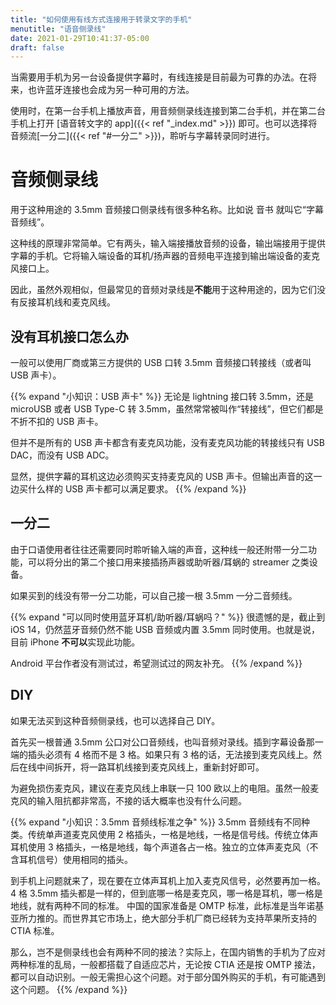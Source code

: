 ```yaml
---
title: "如何使用有线方式连接用于转录文字的手机"
menutitle: "语音侧录线"
date: 2021-01-29T10:41:37-05:00
draft: false
---
```


当需要用手机为另一台设备提供字幕时，有线连接是目前最为可靠的办法。在将来，也许蓝牙连接也会成为另一种可用的方法。

使用时，在第一台手机上播放声音，用音频侧录线连接到第二台手机，并在第二台手机上打开 [语音转文字的 app]({{< ref "_index.md" >}}) 即可。也可以选择将音频流[一分二]({{< ref "#一分二" >}})，聆听与字幕转录同时进行。


# 音频侧录线

用于这种用途的 3.5mm 音频接口侧录线有很多种名称。比如说 音书 就叫它“字幕音频线”。

这种线的原理非常简单。它有两头，输入端接播放音频的设备，输出端接用于提供字幕的手机。它将输入端设备的耳机/扬声器的音频电平连接到输出端设备的麦克风接口上。

因此，虽然外观相似，但最常见的音频对录线是**不能**用于这种用途的，因为它们没有反接耳机线和麦克风线。

## 没有耳机接口怎么办

一般可以使用厂商或第三方提供的 USB 口转 3.5mm 音频接口转接线（或者叫 USB 声卡）。


{{% expand "小知识：USB 声卡" %}}
无论是 lightning 接口转 3.5mm，还是 microUSB 或者 USB Type-C 转 3.5mm，虽然常常被叫作“转接线”，但它们都是不折不扣的 USB 声卡。

但并不是所有的 USB 声卡都含有麦克风功能，没有麦克风功能的转接线只有 USB DAC，而没有 USB ADC。

显然，提供字幕的耳机这边必须购买支持麦克风的 USB 声卡。但输出声音的这一边买什么样的 USB 声卡都可以满足要求。
{{% /expand %}}

## 一分二

由于口语使用者往往还需要同时聆听输入端的声音，这种线一般还附带一分二功能，可以将分出的第二个接口用来接插扬声器或助听器/耳蜗的 streamer 之类设备。

如果买到的线没有带一分二功能，可以自己接一根 3.5mm 一分二音频线。

{{% expand "可以同时使用蓝牙耳机/助听器/耳蜗吗？" %}}
很遗憾的是，截止到 iOS 14，仍然蓝牙音频仍然不能 USB 音频或内置 3.5mm 同时使用。也就是说，目前 iPhone **不可以**实现此功能。

Android 平台作者没有测试过，希望测试过的网友补充。
{{% /expand %}}
## DIY

如果无法买到这种音频侧录线，也可以选择自己 DIY。

首先买一根普通 3.5mm 公口对公口音频线，也叫音频对录线。插到字幕设备那一端的插头必须有 4 格而不是 3 格。如果只有 3 格的话，无法接到麦克风线上。然后在线中间拆开，将一路耳机线接到麦克风线上，重新封好即可。

为避免损伤麦克风，建议在麦克风线上串联一只 100 欧以上的电阻。虽然一般麦克风的输入阻抗都非常高，不接的话大概率也没有什么问题。

{{% expand "小知识：3.5mm 音频线标准之争" %}}
3.5mm 音频线有不同种类。传统单声道麦克风使用 2 格插头，一格是地线，一格是信号线。传统立体声耳机使用 3 格插头，一格是地线，每个声道各占一格。独立的立体声麦克风（不含耳机信号）使用相同的插头。

到手机上问题就来了，现在要在立体声耳机上加入麦克风信号，必然要再加一格。4 格 3.5mm 插头都是一样的，但到底哪一格是麦克风，哪一格是耳机，哪一格是地线，就有两种不同的标准。
中国的国家准备是 OMTP 标准，此标准是当年诺基亚所力推的。而世界其它市场上，绝大部分手机厂商已经转为支持苹果所支持的 CTIA 标准。

那么，岂不是侧录线也会有两种不同的接法？实际上，在国内销售的手机为了应对两种标准的乱局，一般都搭载了自适应芯片，无论按 CTIA 还是按 OMTP 接法，都可以自动识别。一般无需担心这个问题。对于部分国外购买的手机，有可能遇到这个问题。
{{% /expand %}}
